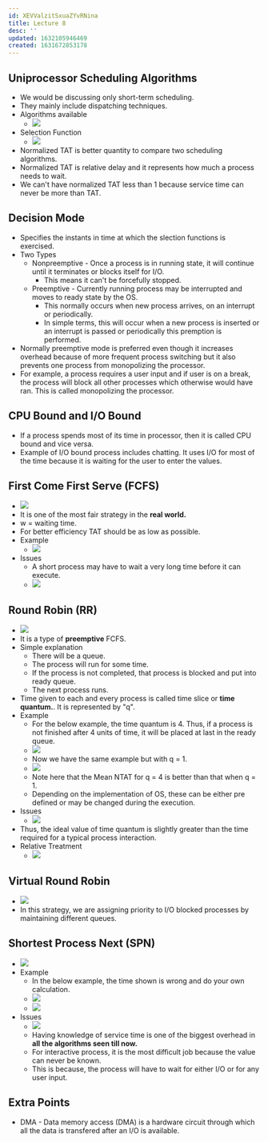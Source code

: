 ```yaml
---
id: XEVValzitSxuaZYvRNina
title: Lecture 8
desc: ''
updated: 1632105946469
created: 1631672853178
---
```

## Uniprocessor Scheduling Algorithms

- We would be discussing only short-term scheduling.
- They mainly include dispatching techniques.
- Algorithms available
  - ![](/assets/images/2021-09-20-08-08-03.png)
- Selection Function
  - ![](/assets/images/2021-09-20-08-10-10.png)
- Normalized TAT is better quantity to compare two scheduling algorithms.
- Normalized TAT is relative delay and it represents how much a process needs to wait.
- We can't have normalized TAT less than 1 because service time can never be more than TAT.

## Decision Mode

- Specifies the instants in time at which the slection functions is exercised.
- Two Types
  - Nonpreemptive - Once a process is in running state, it will continue until it terminates or blocks itself for I/O.
    - This means it can't be forcefully stopped.
  - Preemptive - Currently running process may be interrupted and moves to ready state by the OS.
    - This normally occurs when new process arrives, on an interrupt or periodically.
    - In simple terms, this will occur when a new process is inserted or an interrupt is passed or periodically this premption is performed.
- Normally preemptive mode is preferred even though it increases overhead because of more frequent process switching but it also prevents one process from monopolizing the processor.
- For example, a process requires a user input and if user is on a break, the process will block all other processes which otherwise would have ran. This is called monopolizing the processor.

## CPU Bound and I/O Bound

- If a process spends most of its time in processor, then it is called CPU bound and vice versa.
- Example of I/O bound process includes chatting. It uses I/O for most of the time because it is waiting for the user to enter the values.

## First Come First Serve (FCFS)

- ![](/assets/images/2021-09-20-08-14-00.png)
- It is one of the most fair strategy in the **real world.**
- w = waiting time.
- For better efficiency TAT should be as low as possible.
- Example
  - ![](/assets/images/2021-09-28-10-54-38.png)
- Issues
  - A short process may have to wait a very long time before it can execute.
  - ![](/assets/images/2021-09-20-08-33-39.png)

## Round Robin (RR)

- ![](/assets/images/2021-09-28-12-18-13.png)
- It is a type of **preemptive** FCFS.
- Simple explanation
  - There will be a queue.
  - The process will run for some time.
  - If the process is not completed, that process is blocked and put into ready queue.
  - The next process runs.
- Time given to each and every process is called time slice or **time quantum.**. It is represented by "q".
- Example
  - For the below example, the time quantum is 4. Thus, if a process is not finished after 4 units of time, it will be placed at last in the ready queue.
  - ![](/assets/images/2021-09-28-12-26-01.png)
  - Now we have the same example but with q = 1.
  - ![](/assets/images/2021-09-28-12-40-19.png)
  - Note here that the Mean NTAT for q = 4 is better than that when q = 1.
  - Depending on the implementation of OS, these can be either pre defined or may be changed during the execution.
- Issues
  - ![](/assets/images/2021-09-28-12-44-01.png)
- Thus, the ideal value of time quantum is slightly greater than the time required for a typical process interaction.
- Relative Treatment
  - ![](/assets/images/2021-09-28-13-24-26.png)

## Virtual Round Robin

- ![](/assets/images/2021-09-28-13-26-40.png)
- In this strategy, we are assigning priority to I/O blocked processes by maintaining different queues.

## Shortest Process Next (SPN)

- ![](/assets/images/2021-09-28-15-00-03.png)
- Example
  - In the below example, the time shown is wrong and do your own calculation.
  - ![](/assets/images/2021-09-28-15-03-17.png)
  - ![](/assets/images/2021-09-28-15-03-30.png)
- Issues
  - ![](/assets/images/2021-09-28-15-03-48.png)
  - Having knowledge of service time is one of the biggest overhead in **all the algorithms seen till now.**
  - For interactive process, it is the most difficult job because the value can never be known.
  - This is because, the process will have to wait for either I/O or for any user input.

## Extra Points

- DMA - Data memory access (DMA) is a hardware circuit through which all the data is transfered after an I/O is available.

